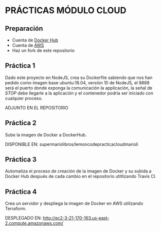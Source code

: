 # PRÁCTICAS MÓDULO CLOUD

## Preparación

* Cuenta de [Docker Hub](https://hub.docker.com/)
* Cuenta de [AWS](http://aws.amazon.com/)
* Haz un fork de este repositorio

## Práctica 1

Dado este proyecto en NodeJS, crea su Dockerfile sabiendo que nos han pedido como imagen base ubuntu:18.04, versión 10 de NodeJS, el 8888 será el puerto donde exponga la comunicación la applicación, la señal de *STOP* debe llegarle a la aplicación y el contenedor podría ser iniciado con cualquier proceso.

ADJUNTO EN EL REPOSITORIO

## Práctica 2

Sube la imagen de Docker a DockerHub.

DISPONIBLE EN: supermariolibros/lemoncodepracticacloudmarioli

## Práctica 3

Automatiza el proceso de creación de la imagen de Docker y su subida a Docker Hub después de cada cambio en el repositorio utitlizando Travis CI.



## Práctica 4

Crea un servidor y despliega la imagen de Docker en AWS utilizando Terraform.

DESPLEGADO EN: http://ec2-3-21-170-163.us-east-2.compute.amazonaws.com/
